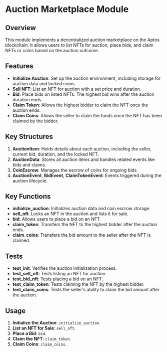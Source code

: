 # Auction Marketplace Module

## Overview
This module implements a decentralized auction marketplace on the Aptos blockchain. It allows users to list NFTs for auction, place bids, and claim NFTs or coins based on the auction outcome. 

## Features

- **Initialize Auction**: Set up the auction environment, including storage for auction data and locked coins.
- **Sell NFT**: List an NFT for auction with a set price and duration.
- **Bid**: Place bids on listed NFTs. The highest bid wins after the auction duration ends.
- **Claim Token**: Allows the highest bidder to claim the NFT once the auction ends.
- **Claim Coins**: Allows the seller to claim the funds once the NFT has been claimed by the bidder.

## Key Structures

1. **AuctionItem**: Holds details about each auction, including the seller, current bid, duration, and the locked NFT.
2. **AuctionData**: Stores all auction items and handles related events like bids and claims.
3. **CoinEscrow**: Manages the escrow of coins for ongoing bids.
4. **AuctionEvent**, **BidEvent**, **ClaimTokenEvent**: Events triggered during the auction lifecycle.

## Key Functions

- **initialize_auction**: Initializes auction data and coin escrow storage.
- **sell_nft**: Locks an NFT in the auction and lists it for sale.
- **bid**: Allows users to place a bid on an NFT.
- **claim_token**: Transfers the NFT to the highest bidder after the auction ends.
- **claim_coins**: Transfers the bid amount to the seller after the NFT is claimed.

## Tests

- **test_init**: Verifies the auction initialization process.
- **test_sell_nft**: Tests listing an NFT for auction.
- **test_bid_nft**: Tests placing a bid on an NFT.
- **test_claim_token**: Tests claiming the NFT by the highest bidder.
- **test_claim_coins**: Tests the seller's ability to claim the bid amount after the auction.

## Usage

1. **Initialize the Auction**: `initialize_auction`.
2. **List an NFT for Sale**: `sell_nft`.
3. **Place a Bid**: `bid`.
4. **Claim the NFT**: `claim_token`.
5. **Claim Coins**: `claim_coins`.